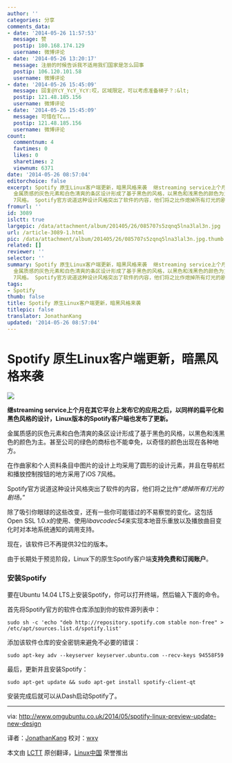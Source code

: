 ```yaml
---
author: ''
categories: 分享
comments_data:
- date: '2014-05-26 11:57:53'
  message: 赞
  postip: 180.168.174.129
  username: 微博评论
- date: '2014-05-26 13:20:17'
  message: 注册的时候告诉我不适用我们国家是怎么回事
  postip: 106.120.101.58
  username: 微博评论
- date: '2014-05-26 15:45:09'
  message: 回复@YcY_YcY_YcY:哎，区域限定，可以考虑准备梯子？:&lt;
  postip: 121.48.185.156
  username: 微博评论
- date: '2014-05-26 15:45:09'
  message: 可惜在TC。。。
  postip: 121.48.185.156
  username: 微博评论
count:
  commentnum: 4
  favtimes: 0
  likes: 0
  sharetimes: 2
  viewnum: 6371
date: '2014-05-26 08:57:04'
editorchoice: false
excerpt: Spotify 原生Linux客户端更新，暗黑风格来袭  继streaming service上个月在其它平台上发布它的应用之后，以同样的扁平化和黑色风格的设计，Linux版本的Spotify客户端也发布了更新。
  金属质感的灰色元素和白色清爽的条区设计形成了基于黑色的风格，以黑色和浅黑色的颜色为主。甚至公司的绿色的商标也不能幸免，以奇怪的颜色出现在各种地方。 在作曲家和个人资料条目中图片的设计上均采用了圆形的设计元素，并且在导航栏和播放控制按钮的地方采用了iOS
  7风格。 Spotify官方说道这种设计风格突出了软件的内容，他们将之比作熄掉所有灯光的剧
fromurl: ''
id: 3089
islctt: true
largepic: /data/attachment/album/201405/26/085707s5zqnq5lna3lal3n.jpg
url: /article-3089-1.html
pic: /data/attachment/album/201405/26/085707s5zqnq5lna3lal3n.jpg.thumb.jpg
related: []
reviewer: ''
selector: ''
summary: Spotify 原生Linux客户端更新，暗黑风格来袭  继streaming service上个月在其它平台上发布它的应用之后，以同样的扁平化和黑色风格的设计，Linux版本的Spotify客户端也发布了更新。
  金属质感的灰色元素和白色清爽的条区设计形成了基于黑色的风格，以黑色和浅黑色的颜色为主。甚至公司的绿色的商标也不能幸免，以奇怪的颜色出现在各种地方。 在作曲家和个人资料条目中图片的设计上均采用了圆形的设计元素，并且在导航栏和播放控制按钮的地方采用了iOS
  7风格。 Spotify官方说道这种设计风格突出了软件的内容，他们将之比作熄掉所有灯光的剧
tags:
- Spotify
thumb: false
title: Spotify 原生Linux客户端更新，暗黑风格来袭
titlepic: false
translator: JonathanKang
updated: '2014-05-26 08:57:04'
---
```


Spotify 原生Linux客户端更新，暗黑风格来袭
===========================


![](/data/attachment/album/201405/26/085707s5zqnq5lna3lal3n.jpg)


**继streaming service上个月在其它平台上发布它的应用之后，以同样的扁平化和黑色风格的设计，Linux版本的Spotify客户端也发布了更新。**


金属质感的灰色元素和白色清爽的条区设计形成了基于黑色的风格，以黑色和浅黑色的颜色为主。甚至公司的绿色的商标也不能幸免，以奇怪的颜色出现在各种地方。


在作曲家和个人资料条目中图片的设计上均采用了圆形的设计元素，并且在导航栏和播放控制按钮的地方采用了iOS 7风格。


Spotify官方说道这种设计风格突出了软件的内容，他们将之比作“*熄掉所有灯光的剧场。*”


除了吸引你眼球的这些改变，还有一些你可能错过的不易察觉的变化。这包括Open SSL 1.0.x的使用、使用*libavcodec54*来实现本地音乐重放以及播放曲目变化时对本地系统通知的调用支持。


现在，该软件已不再提供32位的版本。


由于长期处于预览阶段，Linux下的原生Spotify客户端**支持免费和订阅账户**。


### 安装Spotify


要在Ubuntu 14.04 LTS上安装Spotify，你可以打开终端，然后输入下面的命令。


首先将Spotify官方的软件仓库添加到你的软件源列表中：



```
sudo sh -c 'echo "deb http://repository.spotify.com stable non-free" > /etc/apt/sources.list.d/spotify.list'

```

添加该软件仓库的安全密钥来避免不必要的错误：



```
sudo apt-key adv --keyserver keyserver.ubuntu.com --recv-keys 94558F59

```

最后，更新并且安装Spotify：



```
sudo apt-get update && sudo apt-get install spotify-client-qt

```

安装完成后就可以从Dash启动Spotify了。




---


via: <http://www.omgubuntu.co.uk/2014/05/spotify-linux-preview-update-new-design>


译者：[JonathanKang](https://github.com/JonathanKang) 校对：[wxy](https://github.com/wxy)


本文由 [LCTT](https://github.com/LCTT/TranslateProject) 原创翻译，[Linux中国](http://linux.cn/) 荣誉推出
